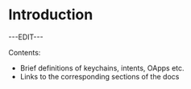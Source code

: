 ﻿---
sidebar_position: 1
id: home-doc
slug: /
---

# Introduction

---EDIT---

Contents:

- Brief definitions of keychains, intents, OApps etc.
- Links to the corresponding sections of the docs